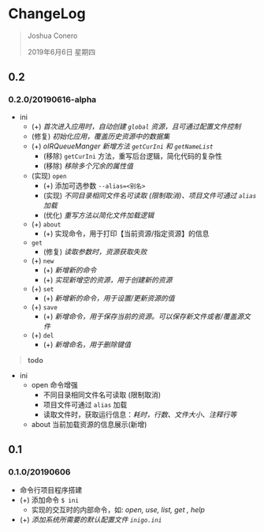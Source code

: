 # ChangeLog

> Joshua Conero
>
> 2019年6月6日 星期四



## 0.2

### 0.2.0/20190616-alpha

- ini
  - (+) *首次进入应用时，自动创建 `global` 资源，且可通过配置文件控制*
  - (修复) *初始化应用，覆盖历史资源中的数据集*
  - (+) *oIRQueueManger 新增方法 `getCurIni` 和 `getNameList`*
    - (移除) `getCurIni` 方法，重写后台逻辑，简化代码的复杂性
    - (移除) *移除多个冗余的属性值*
  - (实现) `open`
    - (+) 添加可选参数 `--alias=<别名>`
    - (实现) *不同目录相同文件名可读取 (限制取消)、项目文件可通过 `alias` 加载*
    - (优化) *重写方法以简化文件加载逻辑*
  - (+) `about`
    - (+) 实现命令，用于打印【当前资源/指定资源】的信息
  - `get`
    - (修复) *读取参数时，资源获取失败*
  - (+) `new`
    - (+) *新增新的命令*
    - (+) *实现新增空的资源，用于创建新的资源*
  - (+) `set`
    - (+) *新增新的命令，用于设置/更新资源的值*
  - (+) `save`
    - (+) *新增命令，用于保存当前的资源。可以保存新文件或者/覆盖源文件*
  - (+) `del`
    - (+) *新增命名，用于删除键值*

 

> **todo**

- ini
  - open 命令增强
    - 不同目录相同文件名可读取 (限制取消)
    - 项目文件可通过 `alias` 加载
    - 读取文件时，获取运行信息：*耗时，行数、文件大小、注释行等*
  - about 当前加载资源的信息展示(新增)





## 0.1

### 0.1.0/20190606

- 命令行项目程序搭建
- (+) 添加命令 `$ ini`
  - 实现的交互时的内部命令，如: *open, use, list, get , help*
- (+) *添加系统所需要的默认配置文件 `inigo.ini`*

